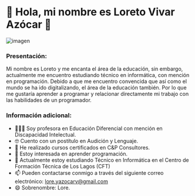 # 👋 Hola, mi nombre es Loreto Vivar Azócar 🌱   

![imagen](https://github.com/user-attachments/assets/d192b7cb-8f4c-4312-8c68-5c5f4d0c2500)


### Presentación:
Mi nombre es Loreto y me encanta el área de la educación, sin embargo, actualmente me encuentro estudiando técnico en informática,  con mención en programación. Debido a que me encuentro convencida que así como el mundo se ha ido digitalizando, el área de la educación también. Por lo que me gustaría aprender a programar y relacionar directamente mi trabajo con las habilidades de un programador.

### Información adicional:
- 👩🏽‍🏫 Soy profesora en Educación Diferencial con mención en Discapacidad Intelectual.
- 🤓 Cuento con un postítulo en Audición y Lenguaje.
- 🧐 He realizado cursos certificados en C&P Consultores.
- 👀 Estoy interesada en aprender programación.
- 🌱 Actualmente estoy estudiando Técnico en Informática en el Centro de Formación Técnica de Los Lagos (CFT)
- 📫 Pueden contactarse conmigo a través del siguiente correo electrónico: lore.yazocarv@gmail.com
- 😄 Sobrenombre: Lore.


<!---
Loreto-Vivar/Loreto-Vivar is a ✨ special ✨ repository because its `README.md` (this file) appears on your GitHub profile.
You can click the Preview link to take a look at your changes.
--->
